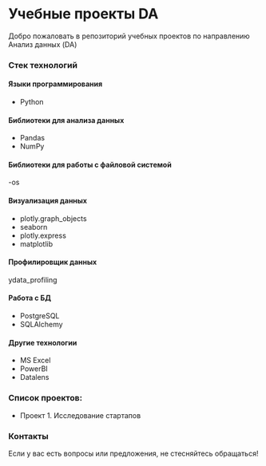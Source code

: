 # Учебные проекты DA
Добро пожаловать в репозиторий учебных проектов по направлению Анализ данных (DA)

### Стек технологий

#### Языки программирования
- Python

#### Библиотеки для анализа данных
- Pandas
- NumPy

#### Библиотеки для работы с файловой системой 
-os
#### Визуализация данных
- plotly.graph_objects
- seaborn
- plotly.express
- matplotlib

#### Профилировщик данных
ydata_profiling

#### Работа с БД
- PostgreSQL
- SQLAlchemy

#### Другие технологии
- MS Excel
- PowerBI
- Datalens

### Список проектов:
- Проект 1. Исследование стартапов





### Контакты
Если у вас есть вопросы или предложения, не стесняйтесь обращаться!


